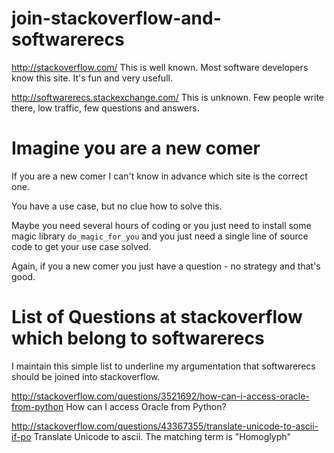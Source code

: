 # join-stackoverflow-and-softwarerecs

http://stackoverflow.com/ This is well known. Most software developers know this site. It's fun and very usefull.

http://softwarerecs.stackexchange.com/ This is unknown. Few people write there, low traffic, few questions and answers.

# Imagine you are a new comer

If you are a new comer I can't know in advance which site is the correct one.

You have a use case, but no clue how to solve this.

Maybe you need several hours of coding or you just need to install some magic library `do_magic_for_you`
and you just need a single line of source code to get your use case solved.

Again, if you a new comer you just have a question - no strategy and that's good.

# List of Questions at stackoverflow which belong to softwarerecs

I maintain this simple list to underline my argumentation that softwarerecs should be joined into stackoverflow.

http://stackoverflow.com/questions/3521692/how-can-i-access-oracle-from-python How can I access Oracle from Python?

http://stackoverflow.com/questions/43367355/translate-unicode-to-ascii-if-po Translate Unicode to ascii. The matching term is "Homoglyph"
